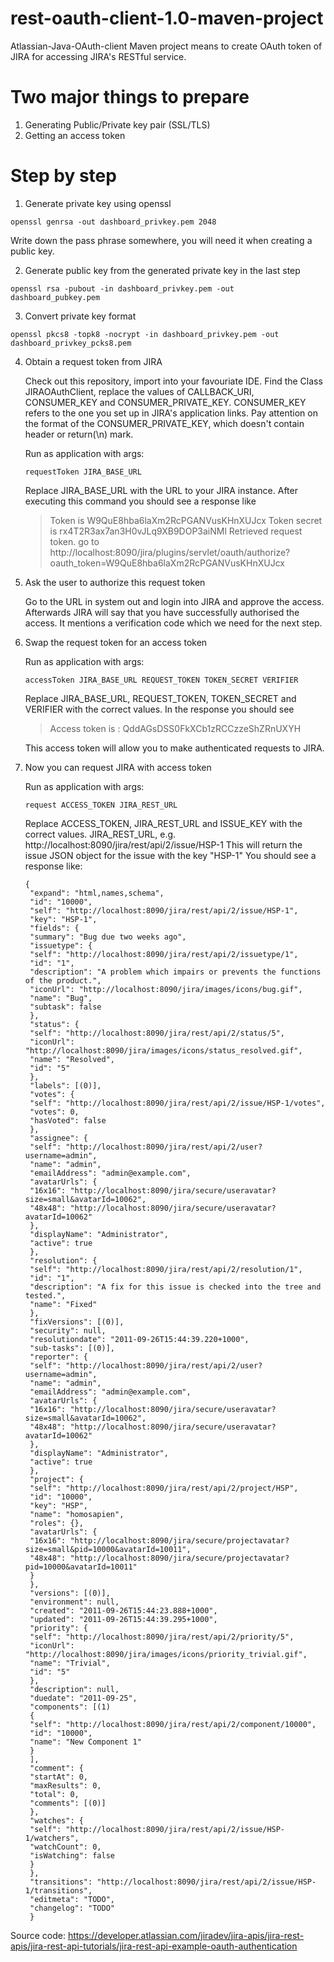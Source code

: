 # rest-oauth-client-1.0-maven-project
Atlassian-Java-OAuth-client Maven project means to create OAuth token of JIRA for accessing JIRA's RESTful service.

# Two major things to prepare
1. Generating Public/Private key pair (SSL/TLS)
2. Getting an access token

# Step by step
1. Generate private key using openssl
<pre><code>openssl genrsa -out dashboard_privkey.pem 2048
</code></pre>
Write down the pass phrase somewhere, you will need it when creating a public key.

2. Generate public key from the generated private key in the last step
<pre><code>openssl rsa -pubout -in dashboard_privkey.pem -out dashboard_pubkey.pem
</code></pre>

3. Convert private key format
<pre><code>openssl pkcs8 -topk8 -nocrypt -in dashboard_privkey.pem -out dashboard_privkey_pcks8.pem
</code></pre>

4. Obtain a request token from JIRA
    
    Check out this repository, import into your favouriate IDE. Find the Class JIRAOAuthClient, replace the values of CALLBACK_URI, CONSUMER_KEY and CONSUMER_PRIVATE_KEY. CONSUMER_KEY refers to the one you set up in JIRA's application links. Pay attention on the format of the CONSUMER_PRIVATE_KEY, which doesn't contain header or return(\n) mark.

    Run as application with args: 
    <pre><code>requestToken JIRA_BASE_URL</code></pre>
    Replace JIRA_BASE_URL with the URL to your JIRA instance.
    After executing this command you should see a response like

    >Token is W9QuE8hba6laXm2RcPGANVusKHnXUJcx
    Token secret is rx4T2R3ax7an3H0vJLq9XB9DOP3aiNMl
    Retrieved request token. go to http://localhost:8090/jira/plugins/servlet/oauth/authorize?oauth_token=W9QuE8hba6laXm2RcPGANVusKHnXUJcx

5. Ask the user to authorize this request token

    Go to the URL in system out and login into JIRA and approve the access. 
    Afterwards JIRA will say that you have successfully authorised the access. 
    It mentions a verification code which we need for the next step.
    
6. Swap the request token for an access token

    Run as application with args: 
    <pre><code>accessToken JIRA_BASE_URL REQUEST_TOKEN TOKEN_SECRET VERIFIER</code></pre>
    Replace JIRA_BASE_URL, REQUEST_TOKEN, TOKEN_SECRET and VERIFIER with the correct values.
    In the response you should see
    
    >Access token is : QddAGsDSS0FkXCb1zRCCzzeShZRnUXYH
    
    This access token will allow you to make authenticated requests to JIRA.
    
7. Now you can request JIRA with access token

    Run as application with args: 
    <pre><code>request ACCESS_TOKEN JIRA_REST_URL</code></pre>
    Replace ACCESS_TOKEN, JIRA_REST_URL and ISSUE_KEY with the correct values.
    JIRA_REST_URL, e.g. http://localhost:8090/jira/rest/api/2/issue/HSP-1
    This will return the issue JSON object for the issue with the key "HSP-1"
    You should see a response like:
    <pre><code>{
    "expand": "html,names,schema",
    "id": "10000",
    "self": "http://localhost:8090/jira/rest/api/2/issue/HSP-1",
    "key": "HSP-1",
    "fields": {
    "summary": "Bug due two weeks ago",
    "issuetype": {
    "self": "http://localhost:8090/jira/rest/api/2/issuetype/1",
    "id": "1",
    "description": "A problem which impairs or prevents the functions of the product.",
    "iconUrl": "http://localhost:8090/jira/images/icons/bug.gif",
    "name": "Bug",
    "subtask": false
    },
    "status": {
    "self": "http://localhost:8090/jira/rest/api/2/status/5",
    "iconUrl": "http://localhost:8090/jira/images/icons/status_resolved.gif",
    "name": "Resolved",
    "id": "5"
    },
    "labels": [(0)],
    "votes": {
    "self": "http://localhost:8090/jira/rest/api/2/issue/HSP-1/votes",
    "votes": 0,
    "hasVoted": false
    },
    "assignee": {
    "self": "http://localhost:8090/jira/rest/api/2/user?username=admin",
    "name": "admin",
    "emailAddress": "admin@example.com",
    "avatarUrls": {
    "16x16": "http://localhost:8090/jira/secure/useravatar?size=small&avatarId=10062",
    "48x48": "http://localhost:8090/jira/secure/useravatar?avatarId=10062"
    },
    "displayName": "Administrator",
    "active": true
    },
    "resolution": {
    "self": "http://localhost:8090/jira/rest/api/2/resolution/1",
    "id": "1",
    "description": "A fix for this issue is checked into the tree and tested.",
    "name": "Fixed"
    },
    "fixVersions": [(0)],
    "security": null,
    "resolutiondate": "2011-09-26T15:44:39.220+1000",
    "sub-tasks": [(0)],
    "reporter": {
    "self": "http://localhost:8090/jira/rest/api/2/user?username=admin",
    "name": "admin",
    "emailAddress": "admin@example.com",
    "avatarUrls": {
    "16x16": "http://localhost:8090/jira/secure/useravatar?size=small&avatarId=10062",
    "48x48": "http://localhost:8090/jira/secure/useravatar?avatarId=10062"
    },
    "displayName": "Administrator",
    "active": true
    },
    "project": {
    "self": "http://localhost:8090/jira/rest/api/2/project/HSP",
    "id": "10000",
    "key": "HSP",
    "name": "homosapien",
    "roles": {},
    "avatarUrls": {
    "16x16": "http://localhost:8090/jira/secure/projectavatar?size=small&pid=10000&avatarId=10011",
    "48x48": "http://localhost:8090/jira/secure/projectavatar?pid=10000&avatarId=10011"
    }
    },
    "versions": [(0)],
    "environment": null,
    "created": "2011-09-26T15:44:23.888+1000",
    "updated": "2011-09-26T15:44:39.295+1000",
    "priority": {
    "self": "http://localhost:8090/jira/rest/api/2/priority/5",
    "iconUrl": "http://localhost:8090/jira/images/icons/priority_trivial.gif",
    "name": "Trivial",
    "id": "5"
    },
    "description": null,
    "duedate": "2011-09-25",
    "components": [(1)
    {
    "self": "http://localhost:8090/jira/rest/api/2/component/10000",
    "id": "10000",
    "name": "New Component 1"
    }
    ],
    "comment": {
    "startAt": 0,
    "maxResults": 0,
    "total": 0,
    "comments": [(0)]
    },
    "watches": {
    "self": "http://localhost:8090/jira/rest/api/2/issue/HSP-1/watchers",
    "watchCount": 0,
    "isWatching": false
    }
    },
    "transitions": "http://localhost:8090/jira/rest/api/2/issue/HSP-1/transitions",
    "editmeta": "TODO",
    "changelog": "TODO"
    }</code></pre>
    
Source code: https://developer.atlassian.com/jiradev/jira-apis/jira-rest-apis/jira-rest-api-tutorials/jira-rest-api-example-oauth-authentication
